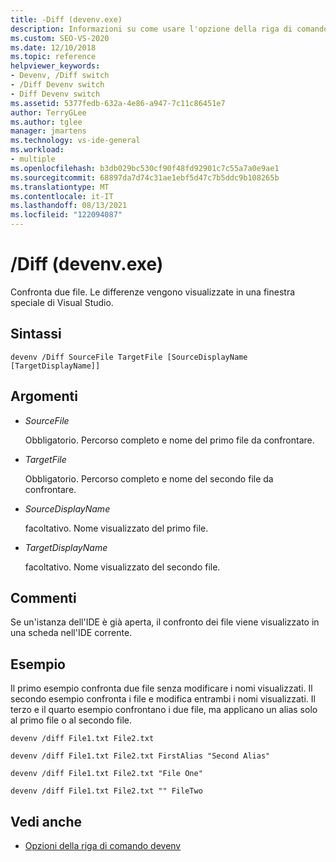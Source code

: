```yaml
---
title: -Diff (devenv.exe)
description: Informazioni su come usare l'opzione della riga di comando Devenv Diff per confrontare due file.
ms.custom: SEO-VS-2020
ms.date: 12/10/2018
ms.topic: reference
helpviewer_keywords:
- Devenv, /Diff switch
- /Diff Devenv switch
- Diff Devenv switch
ms.assetid: 5377fedb-632a-4e86-a947-7c11c86451e7
author: TerryGLee
ms.author: tglee
manager: jmartens
ms.technology: vs-ide-general
ms.workload:
- multiple
ms.openlocfilehash: b3db029bc530cf90f48fd92901c7c55a7a0e9ae1
ms.sourcegitcommit: 68897da7d74c31ae1ebf5d47c7b5ddc9b108265b
ms.translationtype: MT
ms.contentlocale: it-IT
ms.lasthandoff: 08/13/2021
ms.locfileid: "122094087"
---
```

# <a name="diff-devenvexe"></a>/Diff (devenv.exe)

Confronta due file. Le differenze vengono visualizzate in una finestra speciale di Visual Studio.

## <a name="syntax"></a>Sintassi

```shell
devenv /Diff SourceFile TargetFile [SourceDisplayName [TargetDisplayName]]
```

## <a name="arguments"></a>Argomenti

- *SourceFile*

  Obbligatorio. Percorso completo e nome del primo file da confrontare.

- *TargetFile*

  Obbligatorio. Percorso completo e nome del secondo file da confrontare.

- *SourceDisplayName*

  facoltativo. Nome visualizzato del primo file.

- *TargetDisplayName*

  facoltativo. Nome visualizzato del secondo file.

## <a name="remarks"></a>Commenti

Se un'istanza dell'IDE è già aperta, il confronto dei file viene visualizzato in una scheda nell'IDE corrente.

## <a name="example"></a>Esempio

Il primo esempio confronta due file senza modificare i nomi visualizzati. Il secondo esempio confronta i file e modifica entrambi i nomi visualizzati. Il terzo e il quarto esempio confrontano i due file, ma applicano un alias solo al primo file o al secondo file.

```shell
devenv /diff File1.txt File2.txt

devenv /diff File1.txt File2.txt FirstAlias "Second Alias"

devenv /diff File1.txt File2.txt "File One"

devenv /diff File1.txt File2.txt "" FileTwo
```

## <a name="see-also"></a>Vedi anche

- [Opzioni della riga di comando devenv](../../ide/reference/devenv-command-line-switches.md)
